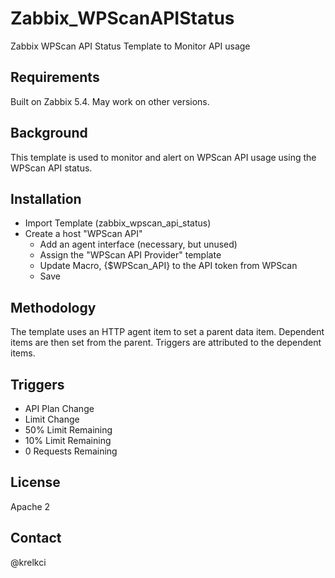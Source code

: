 # Zabbix_WPScanAPIStatus
Zabbix WPScan API Status Template to Monitor API usage

## Requirements
Built on Zabbix 5.4.  May work on other versions.

## Background
This template is used to monitor and alert on WPScan API usage using the WPScan API status.  

## Installation
- Import Template (zabbix_wpscan_api_status)
- Create a host "WPScan API"
  - Add an agent interface (necessary, but unused)
  - Assign the "WPScan API Provider" template
  - Update Macro, {$WPScan_API} to the API token from WPScan
  - Save

## Methodology
The template uses an HTTP agent item to set a parent data item.  Dependent items are then set from the parent.  Triggers are attributed to the dependent items.

## Triggers
- API Plan Change
- Limit Change
- 50% Limit Remaining
- 10% Limit Remaining
- 0 Requests Remaining

## License
Apache 2

## Contact
@krelkci